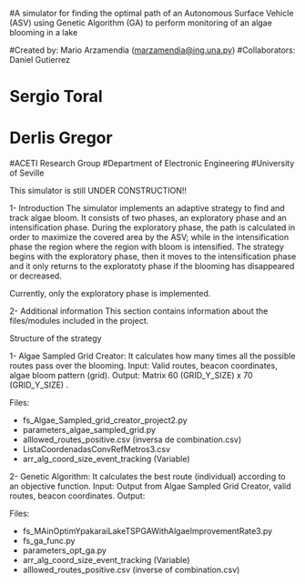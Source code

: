 #A simulator for finding the optimal path of an Autonomous Surface Vehicle (ASV) using Genetic Algorithm (GA) to perform monitoring of an algae blooming in a lake

#Created by: Mario Arzamendia (marzamendia@ing.una.py)
#Collaborators: Daniel Gutierrez
#			    Sergio Toral
#				Derlis Gregor

#ACETI Research Group
#Department of Electronic Engineering
#University of Seville

This simulator is still UNDER CONSTRUCTION!!

1- Introduction
The simulator implements an adaptive strategy to find and track algae bloom. It consists of two phases, an exploratory phase and an intensification phase. During the exploratory phase, the path is calculated in order to maximize the covered area by the ASV; while in the intensification phase the region where the region with bloom is intensified.
The strategy begins with the exploratory phase, then it moves to the intensification phase and it only returns to the exploratoty phase if the blooming has disappeared or decreased.

Currently, only the exploratory phase is implemented.


2- Additional information
This section contains information about the files/modules included in the project.

Structure of the strategy

1- Algae Sampled Grid Creator: 
It calculates how many times all the possible routes pass over the blooming.
Input: Valid routes, beacon coordinates, algae bloom pattern (grid).
Output: Matrix 60 (GRID_Y_SIZE) x 70 (GRID_Y_SIZE) .

Files:

- fs_Algae_Sampled_grid_creator_project2.py
- parameters_algae_sampled_grid.py
- alllowed_routes_positive.csv (inversa de combination.csv)
- ListaCoordenadasConvRefMetros3.csv
- arr_alg_coord_size_event_tracking (Variable)


2- Genetic Algorithm: 
It calculates the best route (individual) according to an objective function.
Input: Output from Algae Sampled Grid Creator, valid routes, beacon coordinates.
Output: 


Files:
- fs_MAinOptimYpakaraiLakeTSPGAWithAlgaeImprovementRate3.py
- fs_ga_func.py
- parameters_opt_ga.py
- arr_alg_coord_size_event_tracking (Variable)
- alllowed_routes_positive.csv (inverse of combination.csv)


